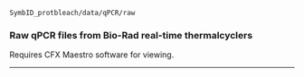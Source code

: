 `SymbID_protbleach/data/qPCR/raw`

### Raw qPCR files from Bio-Rad real-time thermalcyclers

Requires CFX Maestro software for viewing.

---

